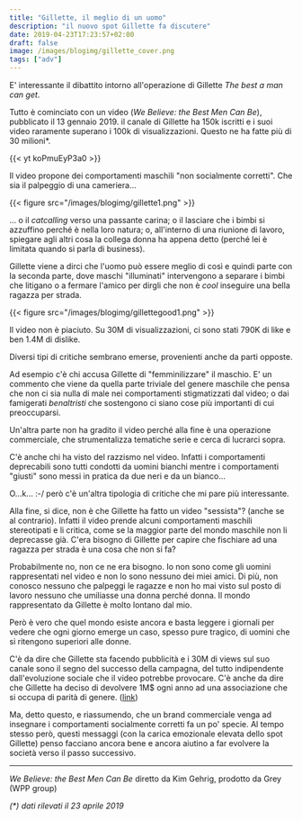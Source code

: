 ```yaml
---
title: "Gillette, il meglio di un uomo"
description: "il nuovo spot Gillette fa discutere"
date: 2019-04-23T17:23:57+02:00
draft: false
image: /images/blogimg/gillette_cover.png
tags: ["adv"]
---
```


E' interessante il dibattito intorno all'operazione di Gillette _The best a man can get_.

Tutto è cominciato con un video (_We Believe: the Best Men Can Be_), pubblicato il 13 gennaio 2019. il canale di Gillette ha 150k iscritti e i suoi video raramente superano i 100k di visualizzazioni. Questo ne ha fatte più di 30 milioni*.

{{< yt koPmuEyP3a0 >}}

Il video propone dei comportamenti maschili "non socialmente corretti".
Che sia il palpeggio di una cameriera...

{{< figure src="/images/blogimg/gillette1.png" >}}

... o il _catcalling_ verso una passante carina; o il lasciare che i bimbi si azzuffino perché è nella loro natura; o, all'interno di una riunione di lavoro, spiegare agli altri cosa la collega donna ha appena detto (perché lei è limitata quando si parla di business).

Gillette viene a dirci che l'uomo può essere meglio di così e quindi parte con la seconda parte, dove maschi "illuminati" intervengono a separare i bimbi che litigano o a fermare l'amico per dirgli che non è _cool_ inseguire una bella ragazza per strada.

{{< figure src="/images/blogimg/gillettegood1.png" >}}

Il video non è piaciuto. Su 30M di visualizzazioni, ci sono stati 790K di like e ben 1.4M di dislike.

Diversi tipi di critiche sembrano emerse, provenienti anche da parti opposte.

Ad esempio c'è chi accusa Gillette di "femminilizzare" il maschio. E' un commento che viene da quella parte triviale del genere maschile che pensa che non ci sia nulla di male nei comportamenti stigmatizzati dal video; o dai famigerati _benaltristi_ che sostengono ci siano cose più importanti di cui preoccuparsi.

Un'altra parte non ha gradito il video perché alla fine è una operazione commerciale, che strumentalizza tematiche serie e cerca di lucrarci sopra.

C'è anche chi ha visto del razzismo nel video. Infatti i comportamenti deprecabili sono tutti condotti da uomini bianchi mentre i comportamenti "giusti" sono messi in pratica da due neri e da un bianco...

O...k... :-/
però c'è un'altra tipologia di critiche che mi pare più interessante.

Alla fine, si dice, non è che Gillette ha fatto un video "sessista"? (anche se al contrario).
Infatti il video prende alcuni comportamenti maschili stereotipati e li critica, come se la maggior parte del mondo maschile non li deprecasse già. C'era bisogno di Gillette per capire che fischiare ad una ragazza per strada è una cosa che non si fa?

Probabilmente no, non ce ne era bisogno. Io non sono come gli uomini rappresentati nel video e non lo sono nessuno dei miei amici. Di più, non conosco nessuno che palpeggi le ragazze e non ho mai visto sul posto di lavoro nessuno che umiliasse una donna perché donna.
Il mondo rappresentato da Gillette è molto lontano dal mio.

Però è vero che quel mondo esiste ancora e basta leggere i giornali per vedere che ogni giorno emerge un caso, spesso pure tragico, di uomini che si ritengono superiori alle donne.

C'è da dire che Gillette sta facendo pubblicità e i 30M di views sul suo canale sono il segno del successo della campagna, del tutto indipendente dall'evoluzione sociale che il video potrebbe provocare.
C'è anche da dire che Gillette ha deciso di devolvere 1M$ ogni anno ad una associazione che si occupa di parità di genere. (<a href="https://gillette.com/en-us/the-best-men-can-be">link</a>)

Ma, detto questo, e riassumendo, che un brand commerciale venga ad insegnare i comportamenti socialmente corretti fa un po' specie.
Al tempo stesso però, questi messaggi (con la carica emozionale elevata dello spot Gillette) penso facciano ancora bene e ancora aiutino a far evolvere la società verso il passo successivo.

---
_We Believe: the Best Men Can Be_
diretto da Kim Gehrig,
prodotto da Grey (WPP group)

_(*) dati rilevati il 23 aprile 2019_
